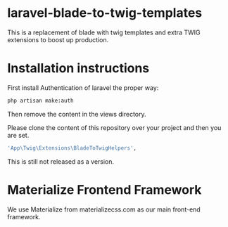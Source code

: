 # laravel-blade-to-twig-templates
This is a replacement of blade with twig templates and extra TWIG extensions to boost up production.

# Installation instructions
First install Authentication of laravel the proper way:

```bash
php artisan make:auth
```

Then remove the content in the views directory.

Please clone the content of this repository over your project and then you are set.

```bash
'App\Twig\Extensions\BladeToTwigHelpers',
```

This is still not released as a version.

# Materialize Frontend Framework 
We use Materialize from materializecss.com as our main front-end framework.
